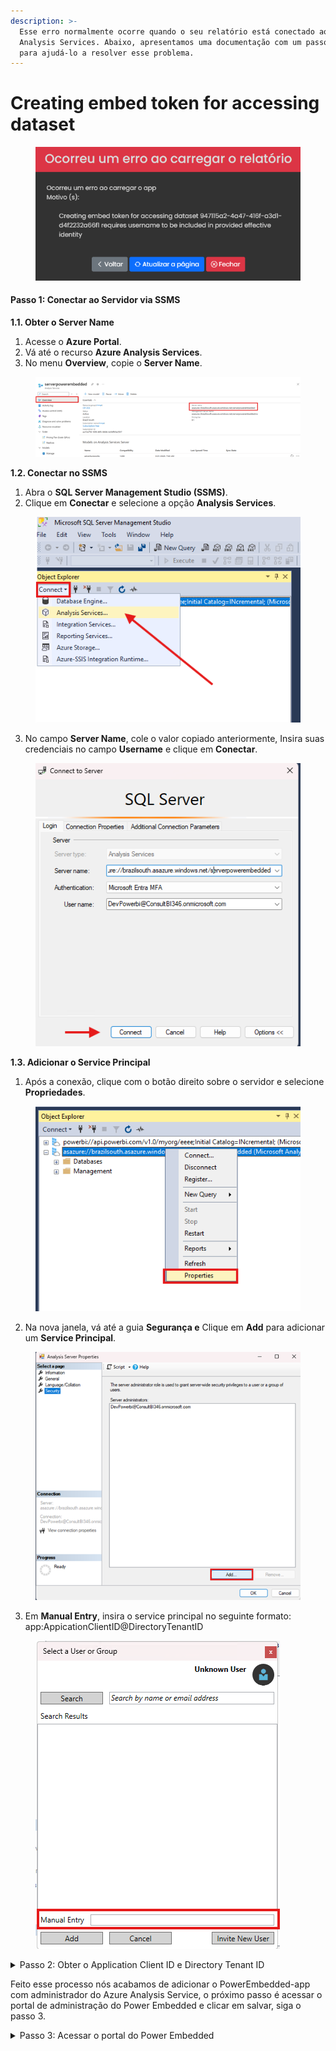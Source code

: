 ```yaml
---
description: >-
  Esse erro normalmente ocorre quando o seu relatório está conectado ao Azure
  Analysis Services. Abaixo, apresentamos uma documentação com um passo a passo
  para ajudá-lo a resolver esse problema.
---
```


# Creating embed token for accessing dataset

<figure><img src="../../.gitbook/assets/Erro.png" alt=""><figcaption></figcaption></figure>

#### Passo 1: Conectar ao Servidor via SSMS

**1.1. Obter o Server Name**

1. Acesse o **Azure Portal**.
2. Vá até o recurso **Azure Analysis Services**.
3. No menu **Overview**, copie o **Server Name**.

<figure><img src="../../.gitbook/assets/AAS - Azure.png" alt=""><figcaption></figcaption></figure>

**1.2. Conectar no SSMS**

1. Abra o **SQL Server Management Studio (SSMS)**.
2. Clique em **Conectar** e selecione a opção **Analysis Services**.

<figure><img src="../../.gitbook/assets/SSMS - Conect.png" alt=""><figcaption></figcaption></figure>

3. No campo **Server Name**, cole o valor copiado anteriormente, Insira suas credenciais no campo **Username** e clique em **Conectar**.

<figure><img src="../../.gitbook/assets/Server name.png" alt=""><figcaption></figcaption></figure>

**1.3. Adicionar o Service Principal**

1. Após a conexão, clique com o botão direito sobre o servidor e selecione **Propriedades**.

<figure><img src="../../.gitbook/assets/Properties.png" alt=""><figcaption></figcaption></figure>

2. Na nova janela, vá até a guia **Segurança e** Clique em **Add** para adicionar um **Service Principal**.

<figure><img src="../../.gitbook/assets/security.png" alt=""><figcaption></figcaption></figure>

3. Em **Manual Entry**, insira o service principal no seguinte formato:  app:AppicationClientID@DirectoryTenantID

<figure><img src="../../.gitbook/assets/Manual entry.png" alt=""><figcaption></figcaption></figure>

<details>

<summary>Passo 2: Obter o Application Client ID e Directory Tenant ID</summary>



* No **Azure Portal**, acesse **Microsoft Entra ID**.

<img src="../../.gitbook/assets/image (420).png" alt="" data-size="original">\


* No menu lateral, clique em **App Registrations** (Registro de Aplicativos) e busque pelo **service principal** criado durante a instalação do portal (por padrão, o nome é **PowerEmbedded-app**).

<img src="../../.gitbook/assets/APP Registration.png" alt="" data-size="original">



* Copie os seguintes valores:
  * **Application Client ID**
  * **Directory Tenant ID**

![](<../../.gitbook/assets/image (422).png>)



*   Monte a string no formato correto:

    ```
    App<ApplicationClientID>@<DirectoryTenantID>
    ```

    Exemplo:

    ```
    app:436fed95-c8bc-4e1a-92d7-99a52c353675@ec50c6a3-b95c-4f22-8424-318f1cd459c6
    ```
* Volte ao **SSMS**, cole esse valor no campo **Manual Entry** e clique em **Add**.

![](<../../.gitbook/assets/image (423).png>)\


* Confirme as alterações clicando em **OK**.

![](<../../.gitbook/assets/image (424).png>)

</details>

Feito esse processo nós acabamos de adicionar o PowerEmbedded-app com administrador do Azure Analysis Service, o próximo passo é acessar o portal de administração do Power Embedded e clicar em salvar, siga o passo 3.



<details>

<summary>Passo 3: Acessar o portal do Power Embedded<br></summary>

* Acesse o **Portal de Administração do Power Embedded e** vá até **Configurações** e clique no botão de salvar.&#x20;

![](<../../.gitbook/assets/image (428).png>)\


Feito isso os relatórios irão funcionar normalmente

</details>
